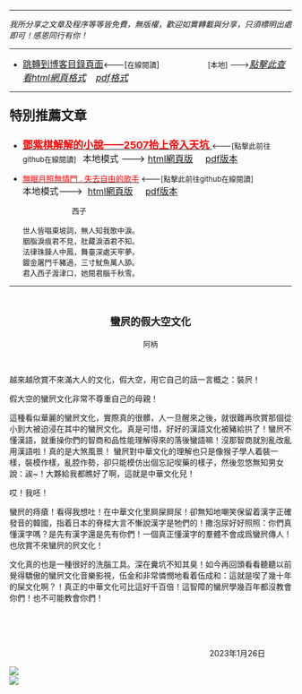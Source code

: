 ***
*我所分享之文章及程序等等皆免費，無版權，歡迎如實轉載與分享，只須標明出處即可！感恩同行有你！* 
****
- [<font size=3>跳轉到博客目錄頁面</font>](../../tableOfContent.md)<---[<font size=2>在線閱讀</font>]&nbsp;&nbsp; &nbsp; &nbsp; &nbsp; &nbsp; &nbsp; &nbsp; &nbsp; &nbsp;&nbsp; &nbsp;  <font size=2> [本地] ---></font><font size=3>[*_點擊此查看html網頁格式_*](../../tableOfContent.html)&nbsp; &nbsp; [*_pdf格式_*](../../tableOfContent.md.pdf)</font>
****

### <p style="font-size: 23px; font-weight:900;">特別推薦文章</p>

- [<font size=4 color=red>**鄧紫棋解解的小說——2507抬上帝入天坑** </font>](https://github.com/brianwchh/worldofheart_v2/blob/main/md_and_html/鄧紫棋解解的小說——2507抬上帝入天坑.md)<font size=2><---[點擊此前往github在線閱讀]</font>&nbsp;&nbsp;  <font size=3>本地模式 --->&nbsp;[html網頁版](../../md_and_html/鄧紫棋解解的小說——2507抬上帝入天坑.html) &nbsp;&nbsp;&nbsp; [pdf版本](../../md_and_html/鄧紫棋解解的小說——2507抬上帝入天坑.md.pdf) </font>  

- [<font color=red>無眠月照無情門 . 失去自由的歌手</font>](https://github.com/brianwchh/worldofheart_v2/blob/main/md_and_html/%E7%84%A1%E7%9C%A0%E6%9C%88%E7%85%A7%E7%84%A1%E6%83%85%E9%96%80.md)<font size=2> <---[點擊此前往github在線閱讀]</font> &nbsp;&nbsp;&nbsp;&nbsp;&nbsp;&nbsp;&nbsp;&nbsp;&nbsp;&nbsp;&nbsp;&nbsp;&nbsp;&nbsp;&nbsp; <font size=3>本地模式---> &nbsp;[html網頁版](../../md_and_html/無眠月照無情門.html) &nbsp;&nbsp;&nbsp; [pdf版本](../../md_and_html/無眠月照無情門.md.pdf) </font>

    <p><font size=2>&nbsp; &nbsp; &nbsp; &nbsp; &nbsp; &nbsp; &nbsp; &nbsp; &nbsp; &nbsp; &nbsp; &nbsp; 西子</br></br>世人皆唱東坡詞，無人知我歌中淚。</br>胭脂淚痕君不見，肚藏淚酒君不知。</br>法律珠鍊人中鳳，舞臺深處天牢夢。</br>鍍金屠門千豬過，三寸魷魚萬人舔。</br>君入西子渡津口，她閱君腦千秋雪。</font></p>
    

****

</br>

****<p align="center" style="font-size: large;">蠻屄的假大空文化</p>****

<p align="center" style="font-size: small;">阿柄</p>

</br>


<div align="left">
<p >
越來越欣賞不來滿大人的文化，假大空，用它自己的話一言概之：裝屄！   </p>
<p >假大空的蠻屄文化非常不尊重自己的母親！ </p>
<p >這種看似華麗的蠻屄文化，實際真的很髒，人一旦醒來之後，就很難再欣賞那個從小到大被迫浸在其中的蠻屄文化。真是可惜，好好的漢語文化被豬給拱了！蠻屄不懂漢語，就重操你們的智商和品性能理解得來的落後蠻語嘛！沒那智商就別亂改亂用漢語啦！真的是大煞風景！
蠻屄對中華文化的理解也只是像猴子學人着裝一樣，裝模作樣，亂腔作勢，卻只能模仿出個忘記喫藥的樣子，然後忽悠無知男女說：誒~！大夥給我都瞧好了啊，這就是中華文化兒！</p>
<p >哎！我呸！</p>
<p >蠻屄的痔瘡！看得我想吐！在中華文化里屙屎屙尿！卻無知地嘲笑保留着漢字正確發音的韓國，指着日本的脊樑大言不慚說漢字是牠們的！撒泡尿好好照照：你們真懂漢字嗎？是先有漢字還是先有你們！一個真正懂漢字的羣體不會成爲蠻屄傳人！也欣賞不來蠻屄的屄文化！</p>
<p >文化真的也是一種很好的洗腦工具。深在糞坑不知其臭！如今再回頭看看聽聽以前覺得驕傲的蠻屄文化音樂影視，伍金和非常憐憫地看着伍成和：這就是喫了幾十年的屎文化啊？！真正的中華文化可比這好千百倍！這智障的蠻屄學幾百年都沒教會你們！也不可能教會你們！</p>

</p>

</br>
</br>

</br>




<p align="right"> 2023年1月26日 &nbsp;&nbsp;&nbsp;&nbsp;&nbsp;&nbsp;&nbsp;&nbsp;&nbsp;&nbsp;&nbsp; </p>
</div>


<!-- image area, flex to make it center,it may not work for github, for html and pdf rendering only -->
<div align="center" style="page-break-inside: avoid; margin-top:1px; margin-bottom:1px;"> <!-- pictureWrapper_div add this only to make the bendan github understand -->
  <div class="ImageWrapperFlex" >
   <div class="FlexSide"  ></div>
   <image class="FlexImage"   src='./images/jzy.jpg'/>
   <div class="FlexSide" ></div>
  </div>
  <p align="center" style="margin:0px;">   </p> 
</div> <!-- end pictureWrapper_div -->

<!-- image area, flex to make it center,it may not work for github, for html and pdf rendering only -->
<div align="center" style="page-break-inside: avoid; margin-top:1px; margin-bottom:1px;"> <!-- pictureWrapper_div add this only to make the bendan github understand -->
  <div class="ImageWrapperFlex" >
   <div class="FlexSide"  ></div>
   <image class="FlexImage"   src='../images/bubble.png'/>
   <div class="FlexSide" ></div>
  </div>
  <p align="center" style="margin:0px;">   </p> 
</div> <!-- end pictureWrapper_div -->

</br>
</br>

<style>

.ImageWrapperFlex {
    display: flex; 
    flex-direction: row; 
    margin-top: 1px; 
    margin-bottom: 1px;

    width: 100% ;
}

.FlexSide {
    flex-basis: 0px ;
    flex:1;

}



/* large device screen 設置熒幕顯示圖片大小（電腦等大型屏幕）*/
@media only screen and (min-width: 600px) {

    .FlexImage {
        flex-basis: 600px ;
        flex:0;    
        height:auto; 
        max-width: 600px;
        min-width: 600px;
     
    }

}

 /* small device screen 設置熒幕顯示圖片大小（平板手機等屏幕）*/
@media only screen and (max-width: 600px) {
    
    .FlexImage {
        flex-basis: 600px ;
        flex:1;
        height:auto; 
     
    }

}

/* style for print !important 設置打印圖片大小*/
@media print {

    .FlexImage {
        flex-basis: 400px ;
        flex:0;    
        height:auto; 
        max-width: 400px;
        min-width: 400px;
     
    }
}


</style>